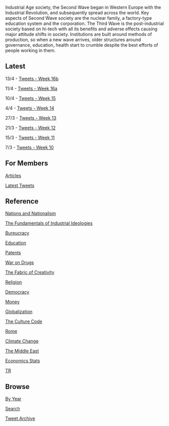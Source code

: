 
Industrial Age society, the Second Wave began in Western Europe with
the Industrial Revolution, and subsequently spread across the
world. Key aspects of Second Wave society are the nuclear family, a
factory-type education system and the corporation. The Third Wave is
the post-industrial society based on hi-tech with all its benefits and
adverse effects causing major attitude shifts in society. Institutions
are built around methods of production, so when a new wave arrives,
older structures around governance, education, health start to crumble
despite the best efforts of people working in them.

## Latest

13/4 - [Tweets - Week 16b](/tweets/2020/week16b.md)

11/4 - [Tweets - Week 16a](/tweets/2020/week16a.md)

10/4 - [Tweets - Week 15](/tweets/2020/week15.md)

4/4 - [Tweets - Week 14](/tweets/2020/week14.md)

27/3 - [Tweets - Week 13](/tweets/2020/week13.md)

21/3 - [Tweets - Week 12](/tweets/2020/week12.md)

15/3 - [Tweets - Week 11](/tweets/2020/week11.md)

7/3 - [Tweets - Week 10](/tweets/2020/week10.md)

## For Members

[Articles](https://thirdwave-members.herokuapp.com/articles)

[Latest Tweets](https://thirdwave-members.herokuapp.com/tweets)

## Reference

[Nations and Nationalism](/2013/02/allegiance-of-peon.md)

[The Fundamentals of Industrial Ideologies](/2011/04/fundamentals-of-industrial-ideologies.md)

[Bureucracy](/2011/02/bureucracy.md)

[Education](2017/09/education.md)

[Patents](/2018/09/patents.md)

[War on Drugs](/2019/11/war-on-drugs.md)

[The Fabric of Creativity](/2012/05/fabric-of-creativity.md)

[Religion](/2015/04/q-274.md)

[Democracy](/2016/11/democracy.md)

[Money](/2018/05/quantity-theory-of-money.md)

[Globalization](/2018/09/the-myth-of-liberal-international-order.md)

[The Culture Code](/2014/06/the-culture-code.md)

[Rome](/2017/12/rome.md)

[Climate Change](/2018/12/climate.md)

[The Middle East](/2019/07/middleeast.md)

[Economics Stats](/2019/05/stats.md)

[TR](../tr)

## Browse

[By Year](years.md)

[Search](search.html)

[Tweet Archive](/tweets/README.md)

